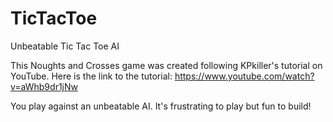 # TicTacToe
Unbeatable Tic Tac Toe AI

This Noughts and Crosses game was created following KPkiller's tutorial on YouTube.
Here is the link to the tutorial: https://www.youtube.com/watch?v=aWhb9dr1jNw

You play against an unbeatable AI. It's frustrating to play but fun to build!
